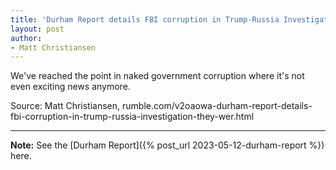 ```yaml
---
title: 'Durham Report details FBI corruption in Trump-Russia Investigation'
layout: post
author:
- Matt Christiansen
---
```


We've reached the point in naked government corruption where it's not even exciting news anymore.

<script>!function(r,u,m,b,l,e){r._Rumble=b,r[b]||(r[b]=function(){(r[b]._=r[b]._||[]).push(arguments);if(r[b]._.length==1){l=u.createElement(m),e=u.getElementsByTagName(m)[0],l.async=1,l.src="https://rumble.com/embedJS/u17acb"+(arguments[1].video?'.'+arguments[1].video:'')+"/?url="+encodeURIComponent(location.href)+"&args="+encodeURIComponent(JSON.stringify([].slice.apply(arguments))),e.parentNode.insertBefore(l,e)}})}(window, document, "script", "Rumble");</script>
<div id="rumble_v2lp9gm"></div>
<script>Rumble("play", {"video":"v2lp9gm","div":"rumble_v2lp9gm"});</script>

Source: Matt Christiansen, rumble.com/v2oaowa-durham-report-details-fbi-corruption-in-trump-russia-investigation-they-wer.html

---

**Note:** See the [Durham Report]({% post_url 2023-05-12-durham-report %}) here.
